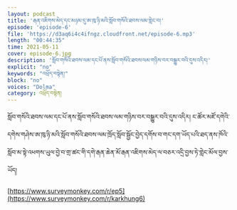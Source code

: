```yaml
---
layout: podcast
title: 'རྒན་འཇིགས་མེད་དང་མཉམ་དུ་ཨ་ཁུ་ཉི་མའི་སློབ་གསོའི་ཐབས་ལམ་གླེང་བ།'
episode: 'episode-6'
file: 'https://d3aq6i4c4ifngz.cloudfront.net/episode-6.mp3'
length: "00:44:35"
time: 2021-05-11
cover: episode-6.jpg
description: 'སློབ་གསོའི་ཐབས་ལམ་དང་པོ་ནས་སློབ་གསོའི་ཐབས་ལམ་གཉིས་བར་བསྒྱུར་བའི་དུས་འདིར།'
explicit: "no" 
keywords: "འཕྲོད་བསྟེན།"
block: "no" 
voices: "Dolma"
category: འཕྲོད་བསྟེན།
---
```


སློབ་གསོའི་ཐབས་ལམ་དང་པོ་ནས་སློབ་གསོའི་ཐབས་ལམ་གཉིས་བར་བསྒྱུར་བའི་དུས་འདིར། ང་ཚོར་མཛོ་དགེའི་དགེས་གཤེས་ཨ་ཁུ་ཉི་མའི་སློབ་གསོའི་ཐབས་ལམ་ཁྲོད་སློབ་སྦྱོང་བྱེད་དགོས་བ་གང་དག་ཡོད་པའི་ཐད་ནས་ཁོའི་སློབ་མ་སྟེ་འཕགས་ཡུལ་བྱེ་བ་གྲ་ཚང་གི་དགེ་རྒན་ཆེན་མོ་རྒན་འཇིགས་མེད་ལ་བཅར་འདྲི་བྱས་ཏེ་གླེང་མོལ་བྱས་ཡོད།

 [https://www.surveymonkey.com/r/ep5](https://www.surveymonkey.com/r/karkhung6)


